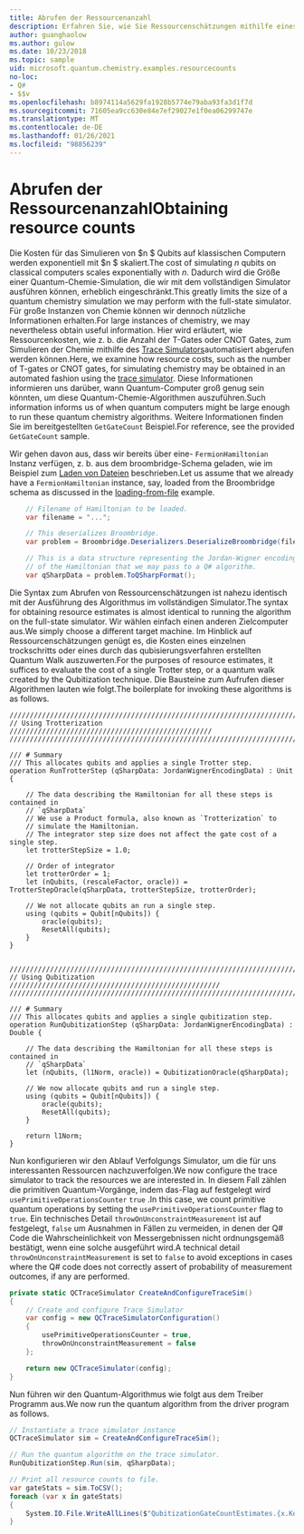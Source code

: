 ```yaml
---
title: Abrufen der Ressourcenanzahl
description: Erfahren Sie, wie Sie Ressourcenschätzungen mithilfe eines Quantum-Ablauf Verfolgungs Simulators abrufen.
author: guanghaolow
ms.author: gulow
ms.date: 10/23/2018
ms.topic: sample
uid: microsoft.quantum.chemistry.examples.resourcecounts
no-loc:
- Q#
- $$v
ms.openlocfilehash: b8974114a5629fa1928b5774e79aba93fa3d1f7d
ms.sourcegitcommit: 71605ea9cc630e84e7ef29027e1f0ea06299747e
ms.translationtype: MT
ms.contentlocale: de-DE
ms.lasthandoff: 01/26/2021
ms.locfileid: "98856239"
---
```

# <a name="obtaining-resource-counts"></a><span data-ttu-id="11555-103">Abrufen der Ressourcenanzahl</span><span class="sxs-lookup"><span data-stu-id="11555-103">Obtaining resource counts</span></span>

<span data-ttu-id="11555-104">Die Kosten für das Simulieren von $n $ Qubits auf klassischen Computern werden exponentiell mit $n $ skaliert.</span><span class="sxs-lookup"><span data-stu-id="11555-104">The cost of simulating $n$ qubits on classical computers scales exponentially with $n$.</span></span> <span data-ttu-id="11555-105">Dadurch wird die Größe einer Quantum-Chemie-Simulation, die wir mit dem vollständigen Simulator ausführen können, erheblich eingeschränkt.</span><span class="sxs-lookup"><span data-stu-id="11555-105">This greatly limits the size of a quantum chemistry simulation we may perform with the full-state simulator.</span></span> <span data-ttu-id="11555-106">Für große Instanzen von Chemie können wir dennoch nützliche Informationen erhalten.</span><span class="sxs-lookup"><span data-stu-id="11555-106">For large instances of chemistry, we may nevertheless obtain useful information.</span></span> <span data-ttu-id="11555-107">Hier wird erläutert, wie Ressourcenkosten, wie z. b. die Anzahl der T-Gates oder CNOT Gates, zum Simulieren der Chemie mithilfe des [Trace Simulators](xref:microsoft.quantum.machines.qc-trace-simulator.intro)automatisiert abgerufen werden können.</span><span class="sxs-lookup"><span data-stu-id="11555-107">Here, we examine how resource costs, such as the number of T-gates or CNOT gates, for simulating chemistry may be obtained in an automated fashion using the [trace simulator](xref:microsoft.quantum.machines.qc-trace-simulator.intro).</span></span> <span data-ttu-id="11555-108">Diese Informationen informieren uns darüber, wann Quantum-Computer groß genug sein könnten, um diese Quantum-Chemie-Algorithmen auszuführen.</span><span class="sxs-lookup"><span data-stu-id="11555-108">Such information informs us of when quantum computers might be large enough to run these quantum chemistry algorithms.</span></span> <span data-ttu-id="11555-109">Weitere Informationen finden Sie im bereitgestellten `GetGateCount` Beispiel.</span><span class="sxs-lookup"><span data-stu-id="11555-109">For reference, see the provided `GetGateCount` sample.</span></span>

<span data-ttu-id="11555-110">Wir gehen davon aus, dass wir bereits über eine- `FermionHamiltonian` Instanz verfügen, z. b. aus dem broombridge-Schema geladen, wie im Beispiel zum [Laden von Dateien](xref:microsoft.quantum.chemistry.examples.loadhamiltonian) beschrieben.</span><span class="sxs-lookup"><span data-stu-id="11555-110">Let us assume that we already have a `FermionHamiltonian` instance, say, loaded from the Broombridge schema as discussed in the [loading-from-file](xref:microsoft.quantum.chemistry.examples.loadhamiltonian) example.</span></span> 

```csharp
    // Filename of Hamiltonian to be loaded.
    var filename = "...";

    // This deserializes Broombridge.
    var problem = Broombridge.Deserializers.DeserializeBroombridge(filename).ProblemDescriptions.First();

    // This is a data structure representing the Jordan-Wigner encoding 
    // of the Hamiltonian that we may pass to a Q# algorithm.
    var qSharpData = problem.ToQSharpFormat();
```

<span data-ttu-id="11555-111">Die Syntax zum Abrufen von Ressourcenschätzungen ist nahezu identisch mit der Ausführung des Algorithmus im vollständigen Simulator.</span><span class="sxs-lookup"><span data-stu-id="11555-111">The syntax for obtaining resource estimates is almost identical to running the algorithm on the full-state simulator.</span></span> <span data-ttu-id="11555-112">Wir wählen einfach einen anderen Zielcomputer aus.</span><span class="sxs-lookup"><span data-stu-id="11555-112">We simply choose a different target machine.</span></span> <span data-ttu-id="11555-113">Im Hinblick auf Ressourcenschätzungen genügt es, die Kosten eines einzelnen trockschritts oder eines durch das qubisierungsverfahren erstellten Quantum Walk auszuwerten.</span><span class="sxs-lookup"><span data-stu-id="11555-113">For the purposes of resource estimates, it suffices to evaluate the cost of a single Trotter step, or a quantum walk created by the Qubitization technique.</span></span> <span data-ttu-id="11555-114">Die Bausteine zum Aufrufen dieser Algorithmen lauten wie folgt.</span><span class="sxs-lookup"><span data-stu-id="11555-114">The boilerplate for invoking these algorithms is as follows.</span></span>

```qsharp
//////////////////////////////////////////////////////////////////////////
// Using Trotterization //////////////////////////////////////////////////
//////////////////////////////////////////////////////////////////////////

/// # Summary
/// This allocates qubits and applies a single Trotter step.
operation RunTrotterStep (qSharpData: JordanWignerEncodingData) : Unit {
    
    // The data describing the Hamiltonian for all these steps is contained in
    // `qSharpData`
    // We use a Product formula, also known as `Trotterization` to
    // simulate the Hamiltonian.
    // The integrator step size does not affect the gate cost of a single step.
    let trotterStepSize = 1.0;
    
    // Order of integrator
    let trotterOrder = 1;
    let (nQubits, (rescaleFactor, oracle)) = TrotterStepOracle(qSharpData, trotterStepSize, trotterOrder);
    
    // We not allocate qubits an run a single step.
    using (qubits = Qubit[nQubits]) {
        oracle(qubits);
        ResetAll(qubits);
    }
}


//////////////////////////////////////////////////////////////////////////
// Using Qubitization ////////////////////////////////////////////////////
//////////////////////////////////////////////////////////////////////////

/// # Summary
/// This allocates qubits and applies a single qubitization step.
operation RunQubitizationStep (qSharpData: JordanWignerEncodingData) : Double {
    
    // The data describing the Hamiltonian for all these steps is contained in
    // `qSharpData`
    let (nQubits, (l1Norm, oracle)) = QubitizationOracle(qSharpData);
    
    // We now allocate qubits and run a single step.
    using (qubits = Qubit[nQubits]) {
        oracle(qubits);
        ResetAll(qubits);
    }
    
    return l1Norm;
}
```

<span data-ttu-id="11555-115">Nun konfigurieren wir den Ablauf Verfolgungs Simulator, um die für uns interessanten Ressourcen nachzuverfolgen.</span><span class="sxs-lookup"><span data-stu-id="11555-115">We now configure the trace simulator to track the resources we are interested in.</span></span> <span data-ttu-id="11555-116">In diesem Fall zählen die primitiven Quantum-Vorgänge, indem das-Flag auf festgelegt wird `usePrimitiveOperationsCounter` `true` .</span><span class="sxs-lookup"><span data-stu-id="11555-116">In this case, we count primitive quantum operations by setting the `usePrimitiveOperationsCounter` flag to `true`.</span></span> <span data-ttu-id="11555-117">Ein technisches Detail `throwOnUnconstraintMeasurement` ist auf festgelegt, `false` um Ausnahmen in Fällen zu vermeiden, in denen der Q# Code die Wahrscheinlichkeit von Messergebnissen nicht ordnungsgemäß bestätigt, wenn eine solche ausgeführt wird.</span><span class="sxs-lookup"><span data-stu-id="11555-117">A technical detail `throwOnUnconstraintMeasurement` is set to `false` to avoid exceptions in cases where the Q# code does not correctly assert of probability of measurement outcomes, if any are performed.</span></span>

```csharp
private static QCTraceSimulator CreateAndConfigureTraceSim()
{
    // Create and configure Trace Simulator
    var config = new QCTraceSimulatorConfiguration()
    {
        usePrimitiveOperationsCounter = true,
        throwOnUnconstraintMeasurement = false
    };

    return new QCTraceSimulator(config);
}
```

<span data-ttu-id="11555-118">Nun führen wir den Quantum-Algorithmus wie folgt aus dem Treiber Programm aus.</span><span class="sxs-lookup"><span data-stu-id="11555-118">We now run the quantum algorithm from the driver program as follows.</span></span>

```csharp
// Instantiate a trace simulator instance
QCTraceSimulator sim = CreateAndConfigureTraceSim();

// Run the quantum algorithm on the trace simulator.
RunQubitizationStep.Run(sim, qSharpData);

// Print all resource counts to file.
var gateStats = sim.ToCSV();
foreach (var x in gateStats)
{
    System.IO.File.WriteAllLines($"QubitizationGateCountEstimates.{x.Key}.csv", new string[] { x.Value });
}
```